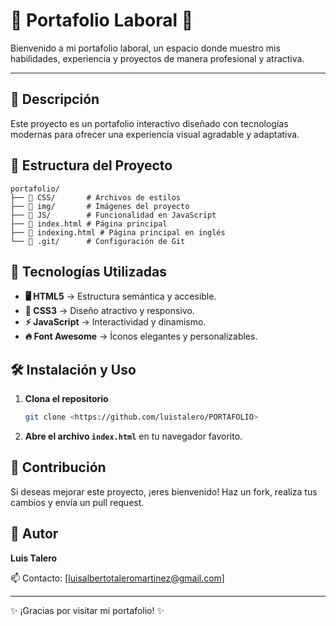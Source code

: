 # 🌟 Portafolio Laboral 🌟

Bienvenido a mi portafolio laboral, un espacio donde muestro mis habilidades, experiencia y proyectos de manera profesional y atractiva.

---

## 📌 Descripción
Este proyecto es un portafolio interactivo diseñado con tecnologías modernas para ofrecer una experiencia visual agradable y adaptativa.

## 📂 Estructura del Proyecto
```
portafolio/
├── 📁 CSS/       # Archivos de estilos
├── 📁 img/       # Imágenes del proyecto
├── 📁 JS/        # Funcionalidad en JavaScript
├── 📄 index.html # Página principal
├── 📄 indexing.html # Página principal en inglés
└── 📁 .git/      # Configuración de Git
```

## 🚀 Tecnologías Utilizadas
- **🖥️ HTML5** → Estructura semántica y accesible.
- **🎨 CSS3** → Diseño atractivo y responsivo.
- **⚡ JavaScript** → Interactividad y dinamismo.
- **🔥 Font Awesome** → Íconos elegantes y personalizables.

## 🛠️ Instalación y Uso
1. **Clona el repositorio**
   ```sh
   git clone <https://github.com/luistalero/PORTAFOLIO>
   ```
2. **Abre el archivo `index.html`** en tu navegador favorito.

## 🤝 Contribución
Si deseas mejorar este proyecto, ¡eres bienvenido! Haz un fork, realiza tus cambios y envía un pull request. 

## 👤 Autor
**Luis Talero**

📫 Contacto: [luisalbertotaleromartinez@gmail.com]

---
✨ ¡Gracias por visitar mi portafolio! ✨

